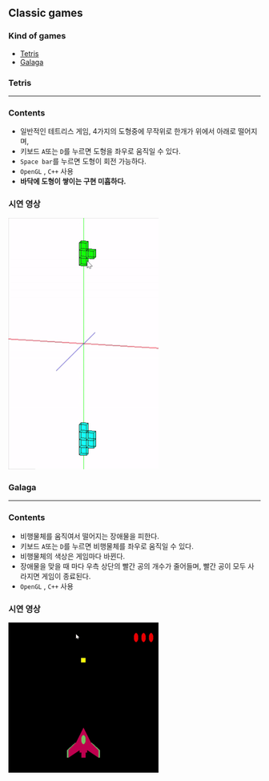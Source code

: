 ## Classic games

### Kind of games
- [Tetris](https://github.com/happyOBO/classic_games#tetris)
- [Galaga](https://github.com/happyOBO/classic_games#galaga)
### Tetris

---
### Contents
- 일반적인 테트리스 게임, 4가지의 도형중에 무작위로 한개가 위에서 아래로 떨어지며,
- 키보드 ``A``또는 ``D``를 누르면 도형을 좌우로 움직일 수 있다.
- ``Space bar``를 누르면 도형이 회전 가능하다.
- ``OpenGL`` , ``C++`` 사용
- **바닥에 도형이 쌓이는 구현 미흡하다.**
### 시연 영상
<img src="./play_mov/tetris.gif" width="300">

### Galaga

---
### Contents
- 비행물체를 움직여서 떨어지는 장애물을 피한다.
- 키보드 ``A``또는 ``D``를 누르면 비행물체를 좌우로 움직일 수 있다.
- 비행물체의 색상은 게임마다 바뀐다.
- 장애물을 맞을 때 마다 우측 상단의 빨간 공의 개수가 줄어들며, 빨간 공이 모두 사라지면 게임이 종료된다.
- ``OpenGL`` , ``C++`` 사용

### 시연 영상
<img src="./play_mov/galaga.gif" width="300">



